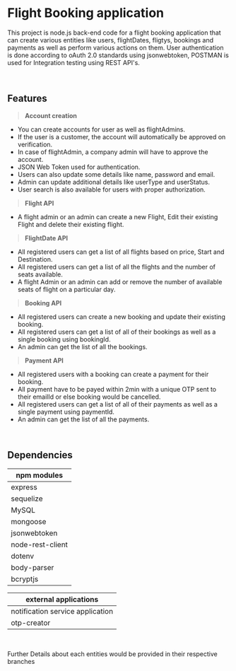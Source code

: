 # Flight Booking application
This project is node.js back-end code for a flight booking application that can create various entities like users, flightDates, fligtys, bookings and payments as well as perform various actions on them. User authentication is done according to oAuth 2.0 standards using jsonwebtoken, POSTMAN is used for
Integration testing using REST API's.

<br/>

## Features

>**Account creation**
- You can create accounts for user as well as flightAdmins.
- If the user is a customer, the account will automatically be approved on verification.
- In case of flightAdmin, a company admin will have to approve the account.
- JSON Web Token used for authentication.
- Users can also update some details like name, password and email.
- Admin can update additional details like userType and userStatus.
- User search is also available for users with proper authorization.



>**Flight API**
- A flight admin or an admin can create a new Flight, Edit their existing Flight and delete their existing flight.

>**FlightDate API**
- All registered users can get a list of all flights based on price, Start and Destination.
- All registered users can get a list of all the flights and the number of seats available.
- A flight Admin or an admin can add or remove the number of available seats of flight on a particular day.

>**Booking API**
- All registered users can create a new booking and update their existing booking.
- All registered users can get a list of all of their bookings as well as a single booking using bookingId.
- An admin can get the list of all the bookings.

>**Payment API**
- All registered users with a booking can create a payment for their booking.
- All payment have to be payed within 2min with a unique OTP sent to their emailId or else booking would be cancelled.
- All registered users can get a list of all of their payments as well as a single payment using paymentId.
- An admin can get the list of all the payments.

<br/>

## Dependencies
|npm modules|
|-|
|express|
|sequelize|
|MySQL|
|mongoose|
|jsonwebtoken|
|node-rest-client|
|dotenv|
|body-parser|
|bcryptjs|

|external applications|
|-|
|notification service application|
|otp-creator|

<br/>



Further Details about each entities would be provided in their respective branches
